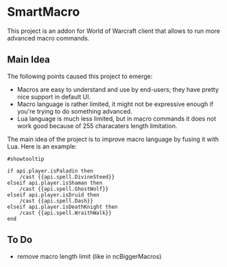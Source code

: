 # SmartMacro

This project is an addon for World of Warcraft client that allows to run more advanced macro commands.

## Main Idea

The following points caused this project to emerge:

* Macros are easy to understand and use by end-users; they have pretty nice support in default UI.
* Macro language is rather limited, it might not be expressive enough if you're trying to do something advanced.
* Lua language is much less limited, but in macro commands it does not work good because of 255 characaters length limitation.

The main idea of the project is to improve macro language by fusing it with Lua. Here is an example:

```
#showtooltip

if api.player.isPaladin then
    /cast {{api.spell.DivineSteed}}
elseif api.player.isShaman then
    /cast {{api.spell.GhostWolf}}
elseif api.player.isDruid then
    /cast {{api.spell.Dash}}
elseif api.player.isDeathKnight then
    /cast {{api.spell.WraithWalk}}
end
```

## To Do

* remove macro length limit (like in ncBiggerMacros)
